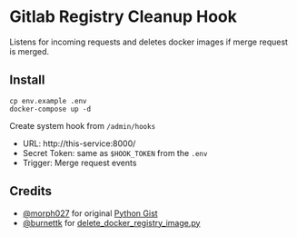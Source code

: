 # Gitlab Registry Cleanup Hook

Listens for incoming requests and deletes docker images if merge request is merged.

## Install

```
cp env.example .env
docker-compose up -d
```

Create system hook from `/admin/hooks`
- URL: http://this-service:8000/
- Secret Token: same as `$HOOK_TOKEN` from the `.env`
- Trigger: Merge request events

## Credits

- [@morph027] for original [Python Gist]
- [@burnettk] for [delete_docker_registry_image.py]

[@burnettk]: https://github.com/burnettk
[@morph027]: https://gitlab.com/morph027
[Python Gist]: https://gitlab.com/snippets/1091155/
[delete_docker_registry_image.py]: https://github.com/burnettk/delete-docker-registry-image
